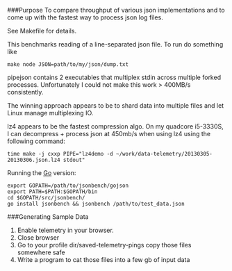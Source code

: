 ###Purpose
 To compare throughput of various json implementations and to come up with the fastest way to process json log files.

See Makefile for details.

This benchmarks reading of a line-separated json file. To run do something like

```
make node JSON=path/to/my/json/dump.txt
```

pipejson contains 2 executables that multiplex stdin across multiple forked processes. Unfortunately I could not make this work > 400MB/s consistently. 

The winning approach appears to be to shard data into multiple files and let Linux manage multiplexing IO.

lz4 appears to be the fastest compression algo. On my quadcore i5-3330S, I can decompress + process json at 450mb/s when using lz4 using the following command:
```
time make -j cxxp PIPE="lz4demo -d ~/work/data-telemetry/20130305-20130306.json.lz4 stdout"
```

Running the [Go](http://golang.org/) version:
```
export GOPATH=/path/to/jsonbench/gojson
export PATH=$PATH:$GOPATH/bin
cd $GOPATH/src/jsonbench/
go install jsonbench && jsonbench /path/to/test_data.json
```

###Generating Sample Data

1. Enable telemetry in your browser.
2. Close browser
3. Go to your profile dir/saved-telemetry-pings copy those files somewhere safe
4. Write a program to cat those files into a few gb of input data
